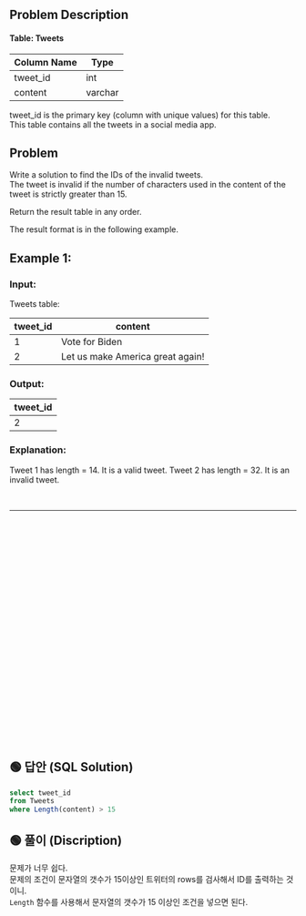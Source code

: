 ## Problem Description

#### Table: Tweets

| Column Name    | Type    |
|------|-----|
| tweet_id       | int     |
| content        | varchar |

tweet_id is the primary key (column with unique values) for this table.  
This table contains all the tweets in a social media app.  
 
## Problem

Write a solution to find the IDs of the invalid tweets.  
The tweet is invalid if the number of characters used in the content of the tweet is strictly greater than 15.  

Return the result table in any order.  

The result format is in the following example.  

 

## Example 1:

### Input: 
Tweets table:

| tweet_id | content                          |
|-----|-----|
| 1        | Vote for Biden                   |
| 2        | Let us make America great again! |


### Output: 

| tweet_id |
|---|
| 2        |


### Explanation: 
Tweet 1 has length = 14. It is a valid tweet.
Tweet 2 has length = 32. It is an invalid tweet.

<br/>

---

<br/>
<br/>
<br/>
<br/>
<br/>
<br/>
<br/>
<br/>
<br/>
<br/>
<br/>
<br/>
<br/>
<br/>
<br/>
<br/>
<br/>
<br/>
<br/>
<br/>
<br/>
<br/>
<br/>

## 🟢 답안 (SQL Solution)

```sql
select tweet_id
from Tweets
where Length(content) > 15
```

## 🟢 풀이 (Discription)

문제가 너무 쉽다.  
문제의 조건이 문자열의 갯수가 15이상인 트위터의 rows를 검사해서 ID를 출력하는 것이니.  
`Length` 함수를 사용해서 문자열의 갯수가 15 이상인 조건을 넣으면 된다.